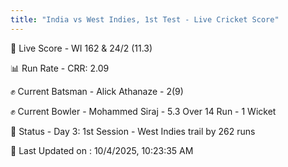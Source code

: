 ```yaml
---
title: "India vs West Indies, 1st Test - Live Cricket Score"
---
```


🔴 Live Score - WI 162 & 24/2 (11.3)  

📊 Run Rate - CRR: 2.09  

✊ Current Batsman - Alick Athanaze - 2(9)  

✊ Current Bowler - Mohammed Siraj - 5.3 Over 14 Run - 1 Wicket  

📑 Status - Day 3: 1st Session - West Indies trail by 262 runs

📝 Last Updated on : 10/4/2025, 10:23:35 AM  

